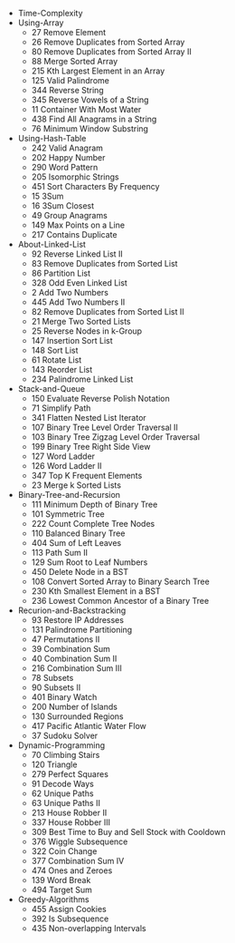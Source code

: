 - Time-Complexity
- Using-Array
  - 27 Remove Element
  - 26 Remove Duplicates from Sorted Array
  - 80 Remove Duplicates from Sorted Array II
  - 88 Merge Sorted Array
  - 215 Kth Largest Element in an Array
  - 125 Valid Palindrome
  - 344 Reverse String
  - 345 Reverse Vowels of a String
  - 11 Container With Most Water
  - 438 Find All Anagrams in a String
  - 76 Minimum Window Substring  
- Using-Hash-Table
  - 242 Valid Anagram
  - 202 Happy Number
  - 290 Word Pattern
  - 205 Isomorphic Strings
  - 451 Sort Characters By Frequency
  - 15 3Sum
  - 16 3Sum Closest
  - 49 Group Anagrams
  - 149 Max Points on a Line
  - 217 Contains Duplicate
- About-Linked-List
  - 92 Reverse Linked List II
  - 83 Remove Duplicates from Sorted List
  - 86 Partition List
  - 328 Odd Even Linked List
  - 2 Add Two Numbers
  - 445 Add Two Numbers II
  - 82 Remove Duplicates from Sorted List II
  - 21 Merge Two Sorted Lists
  - 25 Reverse Nodes in k-Group
  - 147 Insertion Sort List
  - 148 Sort List
  - 61 Rotate List
  - 143 Reorder List
  - 234 Palindrome Linked List
- Stack-and-Queue
  - 150 Evaluate Reverse Polish Notation
  - 71 Simplify Path
  - 341 Flatten Nested List Iterator
  - 107 Binary Tree Level Order Traversal II
  - 103 Binary Tree Zigzag Level Order Traversal
  - 199 Binary Tree Right Side View
  - 127 Word Ladder
  - 126 Word Ladder II
  - 347 Top K Frequent Elements
  - 23 Merge k Sorted Lists
- Binary-Tree-and-Recursion
  - 111 Minimum Depth of Binary Tree
  - 101 Symmetric Tree
  - 222 Count Complete Tree Nodes
  - 110 Balanced Binary Tree
  - 404 Sum of Left Leaves
  - 113 Path Sum II
  - 129 Sum Root to Leaf Numbers
  - 450 Delete Node in a BST
  - 108 Convert Sorted Array to Binary Search Tree
  - 230 Kth Smallest Element in a BST
  - 236 Lowest Common Ancestor of a Binary Tree
- Recurion-and-Backstracking
  - 93 Restore IP Addresses
  - 131 Palindrome Partitioning
  - 47 Permutations II
  - 39 Combination Sum
  - 40 Combination Sum II
  - 216 Combination Sum III
  - 78 Subsets
  - 90 Subsets II
  - 401 Binary Watch
  - 200 Number of Islands
  - 130 Surrounded Regions
  - 417 Pacific Atlantic Water Flow
  - 37 Sudoku Solver
- Dynamic-Programming
  - 70 Climbing Stairs
  - 120 Triangle
  - 279 Perfect Squares
  - 91 Decode Ways
  - 62 Unique Paths
  - 63 Unique Paths II
  - 213 House Robber II
  - 337 House Robber III
  - 309 Best Time to Buy and Sell Stock with Cooldown
  - 376 Wiggle Subsequence
  - 322 Coin Change
  - 377 Combination Sum IV
  - 474 Ones and Zeroes
  - 139 Word Break
  - 494 Target Sum
- Greedy-Algorithms
  - 455 Assign Cookies
  - 392 Is Subsequence
  - 435 Non-overlapping Intervals